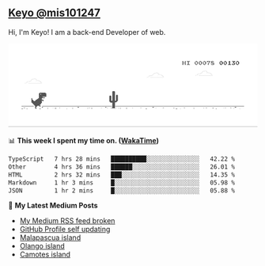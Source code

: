 ## [Keyo @mis101247](https://github.com/mis101247/mis101247.github.io)

Hi, I'm Keyo! I am a back-end Developer of web. 


![image](https://github.com/mis101247/mis101247/blob/master/dino.gif)

📊 **This week I spent my time on. ([WakaTime](https://wakatime.com/@66242878-3a41-446c-852d-cafde411a834))**
<!--START_SECTION:waka-->
```text
TypeScript   7 hrs 28 mins   ██████████░░░░░░░░░░░░░░░   42.22 % 
Other        4 hrs 36 mins   ██████░░░░░░░░░░░░░░░░░░░   26.01 % 
HTML         2 hrs 32 mins   ███░░░░░░░░░░░░░░░░░░░░░░   14.35 % 
Markdown     1 hr 3 mins     █░░░░░░░░░░░░░░░░░░░░░░░░   05.98 % 
JSON         1 hr 2 mins     █░░░░░░░░░░░░░░░░░░░░░░░░   05.88 %
```
<!--END_SECTION:waka-->

📕 **My Latest Medium Posts**

<!-- BLOG-POST-LIST:START -->
- [My Medium RSS feed broken](https://medium.com/mis101247/my-medium-rss-feed-broken-9061e73ac2b7?source=rss-1d2d8876197b------2)
- [GitHub Profile self updating](https://medium.com/mis101247/github-profile-self-updating-1dcef3f35744?source=rss-1d2d8876197b------2)
- [Malapascua island](https://medium.com/mis101247/malapascua-island-a73b19bd3ab3?source=rss-1d2d8876197b------2)
- [Olango island](https://medium.com/mis101247/olango-island-d0f1b6fbd107?source=rss-1d2d8876197b------2)
- [Camotes island](https://medium.com/mis101247/camotes-island-3ab5d3f8de0c?source=rss-1d2d8876197b------2)
<!-- BLOG-POST-LIST:END -->